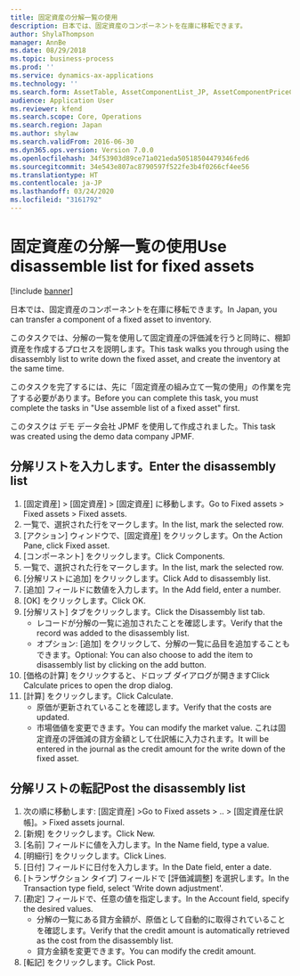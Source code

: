 ```yaml
---
title: 固定資産の分解一覧の使用
description: 日本では、固定資産のコンポーネントを在庫に移転できます。
author: ShylaThompson
manager: AnnBe
ms.date: 08/29/2018
ms.topic: business-process
ms.prod: ''
ms.service: dynamics-ax-applications
ms.technology: ''
ms.search.form: AssetTable, AssetComponentList_JP, AssetComponentPriceCalcDropDialog_JP, LedgerJournalTable, LedgerJournalTransAsset
audience: Application User
ms.reviewer: kfend
ms.search.scope: Core, Operations
ms.search.region: Japan
ms.author: shylaw
ms.search.validFrom: 2016-06-30
ms.dyn365.ops.version: Version 7.0.0
ms.openlocfilehash: 34f53903d89ce71a021eda50518504479346fed6
ms.sourcegitcommit: 34e543e807ac8790597f522fe3b4f0266cf4ee56
ms.translationtype: HT
ms.contentlocale: ja-JP
ms.lasthandoff: 03/24/2020
ms.locfileid: "3161792"
---
```

# <a name="use-disassemble-list-for-fixed-assets"></a><span data-ttu-id="2f7d6-103">固定資産の分解一覧の使用</span><span class="sxs-lookup"><span data-stu-id="2f7d6-103">Use disassemble list for fixed assets</span></span>

[!include [banner](../../includes/banner.md)]

<span data-ttu-id="2f7d6-104">日本では、固定資産のコンポーネントを在庫に移転できます。</span><span class="sxs-lookup"><span data-stu-id="2f7d6-104">In Japan, you can transfer a component of a fixed asset to inventory.</span></span> 



<span data-ttu-id="2f7d6-105">このタスクでは、分解の一覧を使用して固定資産の評価減を行うと同時に、棚卸資産を作成するプロセスを説明します。</span><span class="sxs-lookup"><span data-stu-id="2f7d6-105">This task walks you through using the disassembly list to write down the fixed asset, and create the inventory at the same time.</span></span>



<span data-ttu-id="2f7d6-106">このタスクを完了するには、先に「固定資産の組み立て一覧の使用」の作業を完了する必要があります。</span><span class="sxs-lookup"><span data-stu-id="2f7d6-106">Before you can complete this task, you must complete the tasks in "Use assemble list of a fixed asset" first.</span></span> 



<span data-ttu-id="2f7d6-107">このタスクは デモ データ会社 JPMF を使用して作成されました。</span><span class="sxs-lookup"><span data-stu-id="2f7d6-107">This task was created using the demo data company JPMF.</span></span>


## <a name="enter-the-disassembly-list"></a><span data-ttu-id="2f7d6-108">分解リストを入力します。</span><span class="sxs-lookup"><span data-stu-id="2f7d6-108">Enter the disassembly list</span></span>
1. <span data-ttu-id="2f7d6-109">[固定資産] > [固定資産] > [固定資産] に移動します。</span><span class="sxs-lookup"><span data-stu-id="2f7d6-109">Go to Fixed assets > Fixed assets > Fixed assets.</span></span>
2. <span data-ttu-id="2f7d6-110">一覧で、選択された行をマークします。</span><span class="sxs-lookup"><span data-stu-id="2f7d6-110">In the list, mark the selected row.</span></span>
3. <span data-ttu-id="2f7d6-111">[アクション] ウィンドウで、[固定資産] をクリックします。</span><span class="sxs-lookup"><span data-stu-id="2f7d6-111">On the Action Pane, click Fixed asset.</span></span>
4. <span data-ttu-id="2f7d6-112">[コンポーネント] をクリックします。</span><span class="sxs-lookup"><span data-stu-id="2f7d6-112">Click Components.</span></span>
5. <span data-ttu-id="2f7d6-113">一覧で、選択された行をマークします。</span><span class="sxs-lookup"><span data-stu-id="2f7d6-113">In the list, mark the selected row.</span></span>
6. <span data-ttu-id="2f7d6-114">[分解リストに追加] をクリックします。</span><span class="sxs-lookup"><span data-stu-id="2f7d6-114">Click Add to disassembly list.</span></span>
7. <span data-ttu-id="2f7d6-115">[追加] フィールドに数値を入力します。</span><span class="sxs-lookup"><span data-stu-id="2f7d6-115">In the Add field, enter a number.</span></span>
8. <span data-ttu-id="2f7d6-116">[OK] をクリックします。</span><span class="sxs-lookup"><span data-stu-id="2f7d6-116">Click OK.</span></span>
9. <span data-ttu-id="2f7d6-117">[分解リスト] タブをクリックします。</span><span class="sxs-lookup"><span data-stu-id="2f7d6-117">Click the Disassembly list tab.</span></span>
    * <span data-ttu-id="2f7d6-118">レコードが分解の一覧に追加されたことを確認します。</span><span class="sxs-lookup"><span data-stu-id="2f7d6-118">Verify that the record was added to the disassembly list.</span></span>  
    * <span data-ttu-id="2f7d6-119">オプション: [追加] をクリックして、分解の一覧に品目を追加することもできます。</span><span class="sxs-lookup"><span data-stu-id="2f7d6-119">Optional: You can also choose to add the item to disassembly list by clicking on the add button.</span></span>  
10. <span data-ttu-id="2f7d6-120">[価格の計算] をクリックすると、ドロップ ダイアログが開きます</span><span class="sxs-lookup"><span data-stu-id="2f7d6-120">Click Calculate prices to open the drop dialog.</span></span>
11. <span data-ttu-id="2f7d6-121">[計算] をクリックします。</span><span class="sxs-lookup"><span data-stu-id="2f7d6-121">Click Calculate.</span></span>
    * <span data-ttu-id="2f7d6-122">原価が更新されていることを確認します。</span><span class="sxs-lookup"><span data-stu-id="2f7d6-122">Verify that the costs are updated.</span></span>  
    * <span data-ttu-id="2f7d6-123">市場価値を変更できます。</span><span class="sxs-lookup"><span data-stu-id="2f7d6-123">You can modify the market value.</span></span> <span data-ttu-id="2f7d6-124">これは固定資産の評価減の貸方金額として仕訳帳に入力されます。</span><span class="sxs-lookup"><span data-stu-id="2f7d6-124">It will be entered in the journal as the credit amount for the write down of the fixed asset.</span></span>  

## <a name="post-the-disassembly-list"></a><span data-ttu-id="2f7d6-125">分解リストの転記</span><span class="sxs-lookup"><span data-stu-id="2f7d6-125">Post the disassembly list</span></span>
1. <span data-ttu-id="2f7d6-126">次の順に移動します: [固定資産] ></span><span class="sxs-lookup"><span data-stu-id="2f7d6-126">Go to Fixed assets > ..</span></span> <span data-ttu-id="2f7d6-127">> [固定資産仕訳帳]。</span><span class="sxs-lookup"><span data-stu-id="2f7d6-127">> Fixed assets journal.</span></span>
2. <span data-ttu-id="2f7d6-128">[新規] をクリックします。</span><span class="sxs-lookup"><span data-stu-id="2f7d6-128">Click New.</span></span>
3. <span data-ttu-id="2f7d6-129">[名前] フィールドに値を入力します。</span><span class="sxs-lookup"><span data-stu-id="2f7d6-129">In the Name field, type a value.</span></span>
4. <span data-ttu-id="2f7d6-130">[明細行] をクリックします。</span><span class="sxs-lookup"><span data-stu-id="2f7d6-130">Click Lines.</span></span>
5. <span data-ttu-id="2f7d6-131">[日付] フィールドに日付を入力します。</span><span class="sxs-lookup"><span data-stu-id="2f7d6-131">In the Date field, enter a date.</span></span>
6. <span data-ttu-id="2f7d6-132">[トランザクション タイプ] フィールドで [評価減調整] を選択します。</span><span class="sxs-lookup"><span data-stu-id="2f7d6-132">In the Transaction type field, select 'Write down adjustment'.</span></span>
7. <span data-ttu-id="2f7d6-133">[勘定] フィールドで、任意の値を指定します。</span><span class="sxs-lookup"><span data-stu-id="2f7d6-133">In the Account field, specify the desired values.</span></span>
    * <span data-ttu-id="2f7d6-134">分解の一覧にある貸方金額が、原価として自動的に取得されていることを確認します。</span><span class="sxs-lookup"><span data-stu-id="2f7d6-134">Verify that the credit amount is automatically retrieved as the cost from the disassembly list.</span></span>  
    * <span data-ttu-id="2f7d6-135">貸方金額を変更できます。</span><span class="sxs-lookup"><span data-stu-id="2f7d6-135">You can modify the credit amount.</span></span>  
8. <span data-ttu-id="2f7d6-136">[転記] をクリックします。</span><span class="sxs-lookup"><span data-stu-id="2f7d6-136">Click Post.</span></span>

